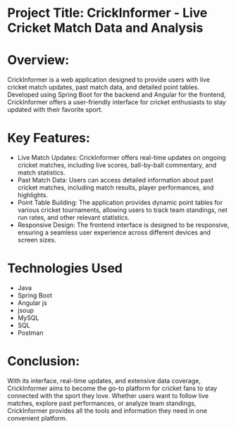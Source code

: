 # Project Title: CrickInformer - Live Cricket Match Data and Analysis

# Overview:
CrickInformer is a web application designed to provide users with live cricket match updates, past match data, and detailed point tables. Developed using Spring Boot for the backend and Angular for the frontend, CrickInformer offers a user-friendly interface for cricket enthusiasts to stay updated with their favorite sport.

# Key Features:

- Live Match Updates: CrickInformer offers real-time updates on ongoing cricket matches, including live scores, ball-by-ball commentary, and match statistics.
- Past Match Data: Users can access detailed information about past cricket matches, including match results, player performances, and highlights.
- Point Table Building: The application provides dynamic point tables for various cricket tournaments, allowing users to track team standings, net run rates, and other relevant statistics.
- Responsive Design: The frontend interface is designed to be responsive, ensuring a seamless user experience across different devices and screen sizes.

# Technologies Used
- Java
- Spring Boot
- Angular js
- jsoup
- MySQL
- SQL
- Postman

# Conclusion:
With its interface, real-time updates, and extensive data coverage, CrickInformer aims to become the go-to platform for cricket fans to stay connected with the sport they love. Whether users want to follow live matches, explore past performances, or analyze team standings, CrickInformer provides all the tools and information they need in one convenient platform.
